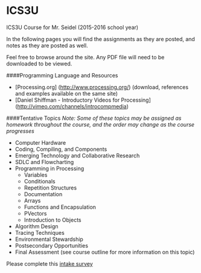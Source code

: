 ICS3U
=====

ICS3U Course for Mr. Seidel (2015-2016 school year)

In the following pages you will find the assignments as they are posted, and notes as they are posted as well.

Feel free to browse around the site.  Any PDF file will need to be downloaded to be viewed.

####Programming Language and Resources
* [Processing.org] (http://www.processing.org/) (download, references and examples available on the same site)
* [Daniel Shiffman - Introductory Videos for Processing] (http://vimeo.com/channels/introcompmedia)

####Tentative Topics
_Note: Some of these topics may be assigned as homework throughout the course, and the order may change as the course progresses_
* Computer Hardware
* Coding, Compiling, and Components
* Emerging Technology and Collaborative Research
* SDLC and Flowcharting
* Programming in Processing
  * Variables
  * Conditionals
  * Repetition Structures
  * Documentation
  * Arrays
  * Functions and Encapsulation
  * PVectors
  * Introduction to Objects
* Algorithm Design
* Tracing Techniques
* Environmental Stewardship
* Postsecondary Opportunities
* Final Assessment (see course outline for more information on this topic)

Please complete this [intake survey](https://www.surveymonkey.com/r/TN2JR3P)
